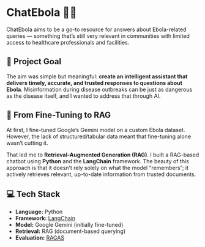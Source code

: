 # ChatEbola 🤖🧬

ChatEbola aims to be a go-to resource for answers about Ebola-related queries — something that’s still very relevant in communities with limited access to healthcare professionals and facilities.

## 🧠 Project Goal

The aim was simple but meaningful: **create an intelligent assistant that delivers timely, accurate, and trusted responses to questions about Ebola**. Misinformation during disease outbreaks can be just as dangerous as the disease itself, and I wanted to address that through AI.

## 🔁 From Fine-Tuning to RAG

At first, I fine-tuned Google’s Gemini model on a custom Ebola dataset. However, the lack of structured/tabular data meant that fine-tuning alone wasn’t cutting it. 

That led me to **Retrieval-Augmented Generation (RAG)**. I built a RAG-based chatbot using **Python** and the **LangChain** framework. The beauty of this approach is that it doesn’t rely solely on what the model “remembers”; it actively retrieves relevant, up-to-date information from trusted documents.

## 💻 Tech Stack

- **Language:** Python  
- **Framework:** [LangChain](https://www.langchain.com/)  
- **Model:** Google Gemini (initially fine-tuned)  
- **Retrieval:** RAG (document-based querying)  
- **Evaluation:** [RAGAS](https://github.com/explodinggradients/ragas)  